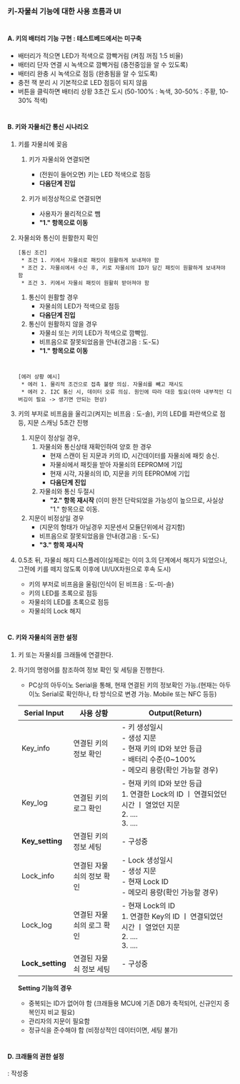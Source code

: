 ### 키-자물쇠 기능에 대한 사용 흐름과 UI

#

#### A. 키의 배터리 기능 구현 : 테스트베드에서는 미구축

- 배터리가 적으면 LED가 적색으로 깜빡거림 (켜짐 꺼짐 1:5 비율)
- 배터리 단자 연결 시 녹색으로 깜빡거림 (충전중임을 알 수 있도록)
- 배터리 완충 시 녹색으로 점등 (완충됨을 알 수 있도록)
- 충전 잭 분리 시 기본적으로 LED 점등이 되지 않음
- 버튼을 클릭하면 배터리 상황 3초간 도시 (50-100% : 녹색, 30-50% : 주황, 10-30% 적색)

#

#### B. 키와 자물쇠간 통신 시나리오

1. 키를 자물쇠에 꽂음

   1. 키가 자물쇠와 연결되면

      - (전원이 들어오면) 키는 LED 적색으로 점등
      - **다음단계 진입**

   2. 키가 비정상적으로 연결되면
      - 사용자가 물리적으로 뺌
      - **"1." 항목으로 이동**

2. 자물쇠와 통신이 원활한지 확인
   ```
   [통신 조건]
    * 조건 1. 키에서 자물쇠로 패킷이 원활하게 보내져야 함
    * 조건 2. 자물쇠에서 수신 후, 키로 자물쇠의 ID가 담긴 패킷이 원활하게 보내져야 함
    * 조건 3. 키에서 자물쇠 패킷이 원활히 받아져야 함
   ```
   1. 통신이 원활할 경우
      - 자물쇠의 LED가 적색으로 점등
      - **다음단계 진입**
   2. 통신이 원활하지 않을 경우
      - 자물쇠 또는 키의 LED가 적색으로 깜빡임.
      - 비프음으로 잘못되었음을 안내(경고음 : 도-도)
      - **"1." 항목으로 이동**
      #
   ```
   [에러 상황 예시]
    * 에러 1. 물리적 조건으로 접촉 불량 의심. 자물쇠를 빼고 재시도
    * 에러 2. I2C 통신 시, 데이터 오류 의심. 원인에 따라 대응 필요(아마 내부적인 디버깅이 필요 -> 생기면 안되는 현상)
   ```
3. 키의 부저로 비프음을 울리고(켜지는 비프음 : 도-솔), 키의 LED를 파란색으로 점등, 지문 스캐닝 5초간 진행

   1. 지문이 정상일 경우,
      1. 자물쇠와 통신상태 재확인하여 양호 한 경우
         - 현재 스캔이 된 지문과 키의 ID, 시간데이터를 자물쇠에 패킷 송신.
         - 자물쇠에서 패킷을 받아 자물쇠의 EEPROM에 기입
         - 현재 시각, 자물쇠의 ID, 지문을 키의 EEPROM에 기입
         - **다음단계 진입**
      2. 자물쇠와 통신 두절시
         - **"2." 항목 재시작** (이미 완전 단락되었을 가능성이 높으므로, 사실상 "1." 항목으로 이동.
   2. 지문이 비정상일 경우
      - (지문의 형태가 아닐경우 지문센서 모듈단위에서 감지함)
      - 비프음으로 잘못되었음을 안내(경고음 : 도-도)
      - **"3." 항목 재시작**

4. 0.5초 뒤, 자물쇠 해지 디스플레이(실제로는 이미 3.의 단계에서 해지가 되었으나, 그전에 키를 떼지 않도록 이후에 UI/UX차원으로 후속 도시)
   - 키의 부저로 비프음을 울림(인식이 된 비프음 : 도-미-솔)
   - 키의 LED를 초록으로 점등
   - 자물쇠의 LED를 초록으로 점등
   - 자물쇠의 Lock 해지

#

#### C. 키와 자물쇠의 권한 설정

1. 키 또는 자물쇠를 크래들에 연결한다.
2. 하기의 명령어를 참조하여 정보 확인 및 세팅을 진행한다.

   - PC상의 아두이노 Serial을 통해, 현재 연결된 키의 정보확인 가능.(현재는 아두이노 Serial로 확인하나, 타 방식으로 변경 가능. Mobile 또는 NFC 등등)

   | Serial Input     | 사용 상황                 | Output(Return)                                                                                                            |
   | ---------------- | ------------------------- | ------------------------------------------------------------------------------------------------------------------------- |
   | Key_info         | 연결된 키의 정보 확인     | - 키 생성일시<br> - 생성 지문<br> - 현재 키의 ID와 보안 등급<br> - 배터리 수준(0~100%<br> - 메모리 용량(확인 가능할 경우) |
   | Key_log          | 연결된 키의 로그 확인     | - 현재 키의 ID와 보안 등급<br> 1. 연결한 Lock의 ID ㅣ 연결되었던 시간 ㅣ 열었던 지문<br> 2. .... <br> 3. ....             |
   | **Key_setting**  | 연결된 키의 정보 세팅     | - 구성중                                                                                                                  |
   | Lock_info        | 연결된 자물쇠의 정보 확인 | - Lock 생성일시<br> - 생성 지문<br> - 현재 Lock ID<br> - 메모리 용량(확인 가능할 경우)                                    |
   | Lock_log         | 연결된 자물쇠의 로그 확인 | - 현재 Lock의 ID<br> 1. 연결한 Key의 ID ㅣ 연결되었던 시간 ㅣ 열었던 지문<br> 2. .... <br> 3. ....                        |
   | **Lock_setting** | 연결된 자물쇠 정보 세팅   | - 구성중                                                                                                                  |

   **Setting 기능의 경우**

   - 중복되는 ID가 없어야 함 (크래들용 MCU에 기존 DB가 축적되어, 신규인지 중복인지 비교 필요)
   - 관리자의 지문이 필요함
   - 정규식을 준수해야 함 (비정상적인 데이터이면, 세팅 불가)

#

#### D. 크래들의 권한 설정

: 작성중
